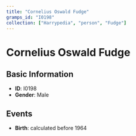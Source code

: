 ```yaml
---
title: "Cornelius Oswald Fudge"
gramps_id: "I0198"
collection: ["Harrypedia", "person", "Fudge"]
---
```


# Cornelius Oswald Fudge

## Basic Information

- **ID**: I0198
- **Gender**: Male

## Events

- **Birth**: calculated before 1964

